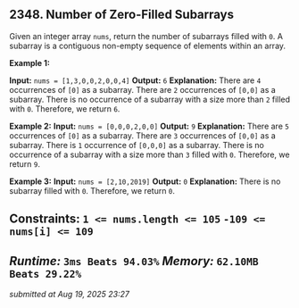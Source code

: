 ## 2348. Number of Zero-Filled Subarrays

Given an integer array `nums`, return the number of subarrays filled with `0`.
A subarray is a contiguous non-empty sequence of elements within an array.

**Example 1:**

**Input:** `nums = [1,3,0,0,2,0,0,4]`
**Output:** `6`
**Explanation:**
There are `4` occurrences of `[0]` as a subarray.
There are `2` occurrences of `[0,0]` as a subarray.
There is no occurrence of a subarray with a size more than `2` filled with `0`. Therefore, we return `6`.

**Example 2:**
**Input:** `nums = [0,0,0,2,0,0]`
**Output:** `9`
**Explanation:**
There are `5` occurrences of `[0]` as a subarray.
There are `3` occurrences of `[0,0]` as a subarray.
There is `1` occurrence of `[0,0,0]` as a subarray.
There is no occurrence of a subarray with a size more than `3` filled with `0`. Therefore, we return `9`.

**Example 3:**
**Input:** `nums = [2,10,2019]`
**Output:** `0`
**Explanation:** There is no subarray filled with `0`. Therefore, we return `0`.

**Constraints:**
`1 <= nums.length <= 105`
`-109 <= nums[i] <= 109`
---

*Runtime:*  `3ms Beats 94.03%`
*Memory:* `62.10MB Beats 29.22%`
---

*submitted at Aug 19, 2025 23:27*
